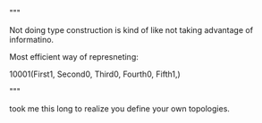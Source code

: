 """

Not doing type construction is kind of like not taking advantage of informatino.

Most efficient way of represneting:

10001(First1, Second0, Third0, Fourth0, Fifth1,)

"""

took me this long to realize you define your own topologies.
